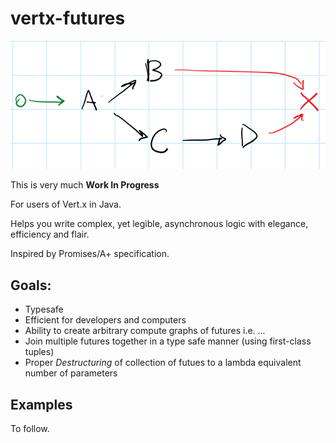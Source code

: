 # vertx-futures

![graph](docs/graph.png)

This is very much __Work In Progress__

For users of Vert.x in Java.

Helps you write complex, yet legible, asynchronous logic with elegance, efficiency and flair.

Inspired by Promises/A+ specification.

## Goals:

* Typesafe
* Efficient for developers and computers
* Ability to create arbitrary compute graphs of futures i.e. ...
* Join multiple futures together in a type safe manner (using first-class tuples)
* Proper *Destructuring* of collection of futues to a lambda equivalent number of parameters

## Examples

To follow.


